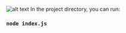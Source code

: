 ![alt text](https://raw.githubusercontent.com/sedaliSedalian/calculator/master/image/image.PNG)
In the project directory, you can run:
### `node index.js`